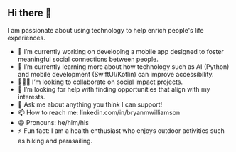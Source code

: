## Hi there 👋

I am passionate about using technology to help enrich people's life experiences.

- 🔭 I’m currently working on developing a mobile app designed to foster meaningful social connections between people.
- 🌱 I’m currently learning more about how technology such as AI (Python) and mobile development (SwiftUI/Kotlin) can improve accessibility.  
- 🙋🏾‍♂️ I’m looking to collaborate on social impact projects.
- 🤔 I’m looking for help with finding opportunities that align with my interests.
- 💬 Ask me about anything you think I can support!
- 📫 How to reach me: linkedin.com/in/bryanmwilliamson
- 😄 Pronouns: he/him/his
- ⚡ Fun fact: I am a health enthusiast who enjoys outdoor activities such as hiking and parasailing. 
<!--
**bmwcoded/bmwcoded** is a ✨ _special_ ✨ repository because its `README.md` (this file) appears on your GitHub profile.
-->
